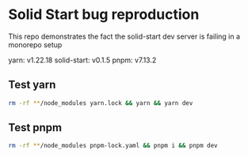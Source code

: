 # Solid Start bug reproduction

This repo demonstrates the fact the solid-start dev server is failing in a monorepo setup

yarn: v1.22.18
solid-start: v0.1.5
pnpm: v7.13.2

## Test yarn

```bash
rm -rf **/node_modules yarn.lock && yarn && yarn dev
```

## Test pnpm

```bash
rm -rf **/node_modules pnpm-lock.yaml && pnpm i && pnpm dev
```
